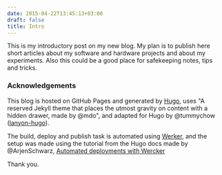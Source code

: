 ```yaml
---
date: 2015-04-22T13:45:13+03:00
draft: false
title: Intro
---
```


This is my introductory post on my new blog.  My plan is to publish
here short articles about my software and hardware projects and about
my experiments.  Also this could be a good place for safekeeping
notes, tips and tricks.


### Acknowledgements

This blog is hosted on GitHub Pages and generated by [Hugo](http://gohugo.io/), uses "A reserved Jekyll theme that places the utmost gravity on content with a hidden drawer, made by @mdo", and adapted for Hugo by @tummychow ([lanyon-hugo](http://tummychow.github.io/lanyon-hugo)).

The build, deploy and publish task is automated using [Werker](http://wercker.com/), and the setup was made using the tutorial from the Hugo docs made by @ArjenSchwarz, [Automated deployments with Wercker](http://gohugo.io/tutorials/automated-deployments/)

Thank you.
